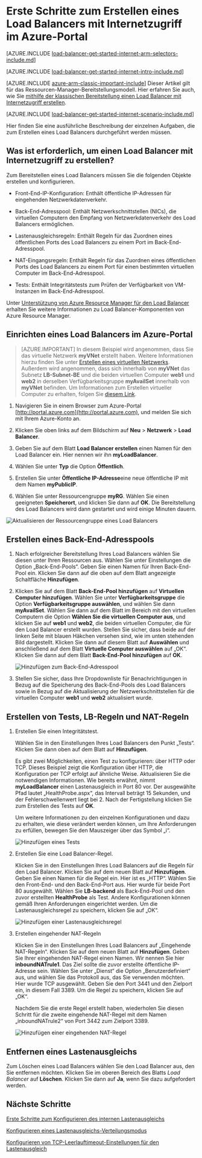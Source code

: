 <properties
   pageTitle="Erstellen eines Load Balancers mit Internetzugriff in Resource Manager über das Azure-Portal | Microsoft Azure"
   description="Erfahren Sie, wie Sie einen Load Balancer mit Internetzugriff in Resource Manager über das Azure-Portal erstellen."
   services="load-balancer"
   documentationCenter="na"
   authors="anavinahar"
   manager="narayan"
   editor=""
   tags="azure-resource-manager"
/>
<tags
   ms.service="load-balancer"
   ms.devlang="na"
   ms.topic="article"
   ms.tgt_pltfrm="na"
   ms.workload="infrastructure-services"
   ms.date="09/14/2016"
   ms.author="annahar" />

# Erste Schritte zum Erstellen eines Load Balancers mit Internetzugriff im Azure-Portal

[AZURE.INCLUDE [load-balancer-get-started-internet-arm-selectors-include.md](../../includes/load-balancer-get-started-internet-arm-selectors-include.md)]

[AZURE.INCLUDE [load-balancer-get-started-internet-intro-include.md](../../includes/load-balancer-get-started-internet-intro-include.md)]

[AZURE.INCLUDE [azure-arm-classic-important-include](../../includes/azure-arm-classic-important-include.md)] Dieser Artikel gilt für das Ressourcen-Manager-Bereitstellungsmodell. Hier erfahren Sie auch, wie Sie [mithilfe der klassischen Bereitstellung einen Load Balancer mit Internetzugriff erstellen](load-balancer-get-started-internet-classic-portal.md).

[AZURE.INCLUDE [load-balancer-get-started-internet-scenario-include.md](../../includes/load-balancer-get-started-internet-scenario-include.md)]

Hier finden Sie eine ausführliche Beschreibung der einzelnen Aufgaben, die zum Erstellen eines Load Balancers durchgeführt werden müssen.

## Was ist erforderlich, um einen Load Balancer mit Internetzugriff zu erstellen?

Zum Bereitstellen eines Load Balancers müssen Sie die folgenden Objekte erstellen und konfigurieren.

- Front-End-IP-Konfiguration: Enthält öffentliche IP-Adressen für eingehenden Netzwerkdatenverkehr.

- Back-End-Adresspool: Enthält Netzwerkschnittstellen (NICs), die virtuellen Computern den Empfang von Netzwerkdatenverkehr des Load Balancers ermöglichen.

- Lastenausgleichsregeln: Enthält Regeln für das Zuordnen eines öffentlichen Ports des Load Balancers zu einem Port im Back-End-Adresspool.

- NAT-Eingangsregeln: Enthält Regeln für das Zuordnen eines öffentlichen Ports des Load Balancers zu einem Port für einen bestimmten virtuellen Computer im Back-End-Adresspool.

- Tests: Enthält Integritätstests zum Prüfen der Verfügbarkeit von VM-Instanzen im Back-End-Adresspool.

Unter [Unterstützung von Azure Resource Manager für den Load Balancer](load-balancer-arm.md) erhalten Sie weitere Informationen zu Load Balancer-Komponenten von Azure Resource Manager.


## Einrichten eines Load Balancers im Azure-Portal

> [AZURE.IMPORTANT] In diesem Beispiel wird angenommen, dass Sie das virtuelle Netzwerk **myVNet** erstellt haben. Weitere Informationen hierzu finden Sie unter [Erstellen eines virtuellen Netzwerks](../virtual-network/virtual-networks-create-vnet-arm-pportal.md). Außerdem wird angenommen, dass sich innerhalb von **myVNet** das Subnetz **LB-Subnet-BE** und die beiden virtuellen Computer **web1** und **web2** in derselben Verfügbarkeitsgruppe **myAvailSet** innerhalb von **myVNet** befinden. Um Informationen zum Erstellen virtueller Computer zu erhalten, folgen Sie [diesem Link](../virtual-machines/virtual-machines-windows-hero-tutorial.md).


1. Navigieren Sie in einem Browser zum Azure-Portal [http://portal.azure.com](http://portal.azure.com), und melden Sie sich mit Ihrem Azure-Konto an.

2. Klicken Sie oben links auf dem Bildschirm auf **Neu** > **Netzwerk** > **Load Balancer**.

3. Geben Sie auf dem Blatt **Load Balancer erstellen** einen Namen für den Load Balancer ein. Hier nennen wir ihn **myLoadBalancer**.

4. Wählen Sie unter **Typ** die Option **Öffentlich**.

5. Erstellen Sie unter **Öffentliche IP-Adresse**eine neue öffentliche IP mit dem Namen **myPublicIP**.

6. Wählen Sie unter Ressourcengruppe **myRG**. Wählen Sie einen geeigneten **Speicherort**, und klicken Sie dann auf **OK**. Die Bereitstellung des Load Balancers wird dann gestartet und wird einige Minuten dauern.

![Aktualisieren der Ressourcengruppe eines Load Balancers](./media/load-balancer-get-started-internet-portal/1-load-balancer.png)


## Erstellen eines Back-End-Adresspools

1. Nach erfolgreicher Bereitstellung Ihres Load Balancers wählen Sie diesen unter Ihren Ressourcen aus. Wählen Sie unter Einstellungen die Option „Back-End-Pools“. Geben Sie einen Namen für Ihren Back-End-Pool ein. Klicken Sie dann auf die oben auf dem Blatt angezeigte Schaltfläche **Hinzufügen**.

2. Klicken Sie auf dem Blatt **Back-End-Pool hinzufügen** auf **Virtuellen Computer hinzufügen**. Wählen Sie unter **Verfügbarkeitsgruppe** die Option **Verfügbarkeitsgruppe auswählen**, und wählen Sie dann **myAvailSet**. Wählen Sie dann auf dem Blatt im Bereich mit den virtuellen Computern die Option **Wählen Sie die virtuellen Computer aus**, und klicken Sie auf **web1** und **web2**, die beiden virtuellen Computer, die für den Load Balancer erstellt wurden. Stellen Sie sicher, dass beide auf der linken Seite mit blauen Häkchen versehen sind, wie im unten stehenden Bild dargestellt. Klicken Sie dann auf diesem Blatt auf **Auswählen** und anschließend auf dem Blatt **Virtuelle Computer auswählen** auf „OK“. Klicken Sie dann auf dem Blatt **Back-End-Pool hinzufügen** auf **OK**.

    ![Hinzufügen zum Back-End-Adresspool](./media/load-balancer-get-started-internet-portal/3-load-balancer-backend-02.png)

3. Stellen Sie sicher, dass Ihre Dropdownliste für Benachrichtigungen in Bezug auf die Speicherung des Back-End-Pools des Load Balancers sowie in Bezug auf die Aktualisierung der Netzwerkschnittstellen für die virtuellen Computer **web1** und **web2** aktualisiert wurde.


## Erstellen von Tests, LB-Regeln und NAT-Regeln

1. Erstellen Sie einen Integritätstest.

    Wählen Sie in den Einstellungen Ihres Load Balancers den Punkt „Tests“. Klicken Sie dann oben auf dem Blatt auf **Hinzufügen**.

    Es gibt zwei Möglichkeiten, einen Test zu konfigurieren: über HTTP oder TCP. Dieses Beispiel zeigt die Konfiguration über HTTP, die Konfiguration per TCP erfolgt auf ähnliche Weise. Aktualisieren Sie die notwendigen Informationen. Wie bereits erwähnt, nimmt **myLoadBalancer** einen Lastenausgleich in Port 80 vor. Der ausgewählte Pfad lautet „HealthProbe.aspx“, das Intervall beträgt 15 Sekunden, und der Fehlerschwellenwert liegt bei 2. Nach der Fertigstellung klicken Sie zum Erstellen des Tests auf **OK**.

    Um weitere Informationen zu den einzelnen Konfigurationen und dazu zu erhalten, wie diese verändert werden können, um Ihre Anforderungen zu erfüllen, bewegen Sie den Mauszeiger über das Symbol „i“.

    ![Hinzufügen eines Tests](./media/load-balancer-get-started-internet-portal/4-load-balancer-probes.png)

2. Erstellen Sie eine Load Balancer-Regel.

    Klicken Sie in den Einstellungen Ihres Load Balancers auf die Regeln für den Load Balancer. Klicken Sie auf dem neuen Blatt auf **Hinzufügen**. Geben Sie einen Namen für die Regel ein. Hier ist es „HTTP“. Wählen Sie den Front-End- und den Back-End-Port aus. Hier wurde für beide Port 80 ausgewählt. Wählen Sie **LB-backend** als Back-End-Pool und den zuvor erstellten **HealthProbe** als Test. Andere Konfigurationen können gemäß Ihren Anforderungen eingerichtet werden. Um die Lastenausgleichsregel zu speichern, klicken Sie auf „OK“.

    ![Hinzufügen einer Lastenausgleichsregel](./media/load-balancer-get-started-internet-portal/5-load-balancing-rules.png)

3. Erstellen eingehender NAT-Regeln

    Klicken Sie in den Einstellungen Ihres Load Balancers auf „Eingehende NAT-Regeln“. Klicken Sie auf dem neuen Blatt auf **Hinzufügen**. Geben Sie Ihrer eingehenden NAT-Regel einen Namen. Wir nennen Sie hier **inboundNATrule1**. Das Ziel sollte die zuvor erstellte öffentliche IP-Adresse sein. Wählen Sie unter „Dienst“ die Option „Benutzerdefiniert“ aus, und wählen Sie das Protokoll aus, das Sie verwenden möchten. Hier wurde TCP ausgewählt. Geben Sie den Port 3441 und den Zielport ein, in diesem Fall 3389. Um die Regel zu speichern, klicken Sie auf „OK“.

    Nachdem Sie die erste Regel erstellt haben, wiederholen Sie diesen Schritt für die zweite eingehende NAT-Regel mit dem Namen „inboundNATrule2“ von Port 3442 zum Zielport 3389.

    ![Hinzufügen einer eingehenden NAT-Regel](./media/load-balancer-get-started-internet-portal/6-load-balancer-inbound-nat-rules.png)

## Entfernen eines Lastenausgleichs

Zum Löschen eines Load Balancers wählen Sie den Load Balancer aus, den Sie entfernen möchten. Klicken Sie im oberen Bereich des Blatts *Load Balancer* auf **Löschen**. Klicken Sie dann auf **Ja**, wenn Sie dazu aufgefordert werden.

## Nächste Schritte

[Erste Schritte zum Konfigurieren des internen Lastenausgleichs](load-balancer-get-started-ilb-arm-cli.md)

[Konfigurieren eines Lastenausgleichs-Verteilungsmodus](load-balancer-distribution-mode.md)

[Konfigurieren von TCP-Leerlauftimeout-Einstellungen für den Lastenausgleich](load-balancer-tcp-idle-timeout.md)

<!---HONumber=AcomDC_0921_2016-->